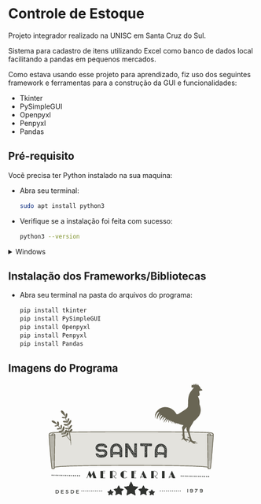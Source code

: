 # Controle de Estoque
Projeto integrador realizado na UNISC em Santa Cruz do Sul.

Sistema para cadastro de itens utilizando Excel como banco de dados local facilitando a pandas em pequenos mercados.

Como estava usando esse projeto para aprendizado, fiz uso dos seguintes framework e ferramentas para a construção da GUI e funcionalidades: 
* Tkinter
* PySimpleGUI
* Openpyxl
* Penpyxl
* Pandas

## Pré-requisito

Vocẽ precisa ter Python instalado na sua maquina:

* Abra seu terminal:
  ```sh
  sudo apt install python3
  ```
* Verifique se a instalação foi feita com sucesso:
  ```sh
  python3 --version
  ```
  
<details>
    <summary>Windows</summary>
      1. Baixe o instalador do Python 3 no site oficial do Python (https://www.python.org/downloads/). Certifique-se de baixar a versão apropriada para o seu sistema operacional (Windows).
      <br>
      2. Navegue até a pasta onde você baixou o instalador do Python normalmente estara na sua pasta Downloads e execute o arquivo .exe.
        <br>
      3. Siga as instruções na tela para concluir a instalação. Certifique-se de selecionar a opção "Add Python 3.X to PATH" durante a instalação, para que o Python seja adicionado ao PATH do sistema.
        <br>
      4. Abra seu terminal e verifique se foi instalado corretamente digitando o comando "python" no seu Bash ou PowerShell.
</details>
  


## Instalação dos Frameworks/Bibliotecas
* Abra seu terminal na pasta do arquivos do programa:
   ```sh
   pip install tkinter
   pip install PySimpleGUI
   pip install Openpyxl
   pip install Penpyxl
   pip install Pandas
   ```
   
 ## Imagens do Programa
 ![Alt Text](Logo_Santa.png)

 


